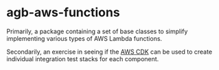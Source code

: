 # agb-aws-functions
Primarily, a package containing a set of base classes to simplify implementing various types of AWS Lambda functions.

Secondarily, an exercise in seeing if the [AWS CDK](https://aws.amazon.com/cdk/) can be used to create individual integration test stacks for each component.
